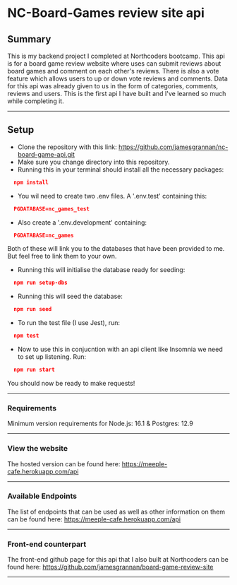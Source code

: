 # NC-Board-Games review site api

## Summary

This is my backend project I completed at Northcoders bootcamp. This api is for a board game review website where uses can submit reviews about board games and comment on each other's reviews. There is also a vote feature which allows users to up or down vote reviews and comments. Data for this api was already given to us in the form of categories, comments, reviews and users. This is the first api I have built and I've learned so much while completing it.

---

## Setup

- Clone the repository with this link: https://github.com/jamesgrannan/nc-board-game-api.git
- Make sure you change directory into this repository.
- Running this in your terminal should install all the necessary packages:

```json
  npm install
```

- You wil need to create two .env files. A '.env.test' containing this:

```json
  PGDATABASE=nc_games_test
```

- Also create a '.env.development' containing:

```json
  PGDATABASE=nc_games
```
Both of these will link you to the databases that have been provided to me. But feel free to link them to your own.


- Running this will initialise the database ready for seeding:

```json
  npm run setup-dbs
```

- Running this will seed the database:

```json
  npm run seed
```

- To run the test file (I use Jest), run:

```json
  npm test
```

- Now to use this in conjucntion with an api client like Insomnia we need to set up listening. Run:

```json
  npm run start
```

You should now be ready to make requests!

---

### Requirements

Minimum version requirements for Node.js: 16.1 & Postgres: 12.9

---

### View the website

The hosted version can be found here: https://meeple-cafe.herokuapp.com/api

---

### Available Endpoints

The list of endpoints that can be used as well as other information on them can be found here: https://meeple-cafe.herokuapp.com/api

---

### Front-end counterpart

The front-end github page for this api that I also built at Northcoders can be found here: https://github.com/jamesgrannan/board-game-review-site

---
